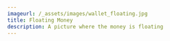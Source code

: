 ```yaml
---
imageurl: /_assets/images/wallet_floating.jpg
title: Floating Money
description: A picture where the money is floating
---
```


